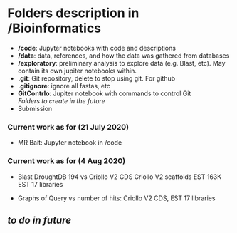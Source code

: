 # Folders description in /Bioinformatics
- **/code**: Jupyter notebooks with code and descriptions
- **/data**: data, references, and how the data was gathered from databases
- **/exploratory**: preliminary analysis to explore data (e.g. Blast, etc). May contain its own jupiter notebooks within.
- **.git**: Git repository, delete to stop using git. For github
- **.gitignore**: ignore all fastas, etc
- **GitContrlo**: Jupiter notebook with commands to control Git
<br> *Folders to create in the future*
- Submission


### Current work as for (21 July 2020)
- MR Bait: Jupyter notebook in /code
### Current work as for (4 Aug 2020)
- Blast DroughtDB 194 vs Criollo V2 CDS
                         Criollo V2 scaffolds
                         EST 163K 
                         EST 17 libraries
 
- Graphs of Query vs number of hits: Criollo V2 CDS, EST 17 libraries

*to do in future*
- 
